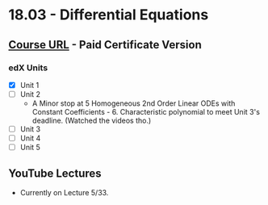 # 18.03 - Differential Equations

## [Course URL](https://learning.edx.org/course/course-v1:MITx+18.031x+2T2021/home) - Paid Certificate Version

### edX Units
- [x] Unit 1
- [ ] Unit 2
  * A Minor stop at 5 Homogeneous 2nd Order Linear ODEs with Constant Coefficients - 6. Characteristic polynomial to meet Unit 3's deadline. (Watched the videos tho.)
- [ ] Unit 3
- [ ] Unit 4
- [ ] Unit 5

## YouTube Lectures
* Currently on Lecture 5/33.

